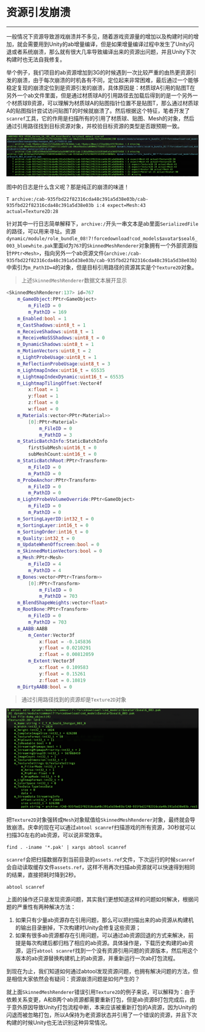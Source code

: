 # 资源引发崩溃
---

一般情况下资源导致游戏崩溃并不多见，随着游戏资源量的增加以及构建时间的增加，就会需要用到Unity的ab增量编译，但是如果增量编译过程中发生了Unity闪退或者系统崩溃，那么就有很大几率导致编译出来的资源出问题，并且Unity下次构建时也无法自我修复。

举个例子，我们项目的ab资源增加到3G的时候遇到一次比较严重的由热更资源引发的崩溃，由于每次崩溃的时机各有不同，定位起来非常困难，最后通过一个能够稳定复现的崩溃定位到是资源引发的崩溃，具体原因是：材质球A引用的贴图T在另外一个ab文件里面，但是通过材质球A的引用路径去加载后得到的是一个另外一个材质球B资源，可以理解为材质球A的贴图指针位置不是贴图T，那么通过材质球A的贴图指针尝试访问贴图T的时候就崩溃了。然后根据这个特征，笔者开发了`scanref`工具，它的作用是扫描所有的引用了材质球、贴图、Mesh的对象，然后通过引用路径找到目标资源对象，并校验目标资源的类型是否跟预期一致。

![](crash/scanref.png)

图中的日志是什么含义呢？那是纯正的崩溃的味道！
```
T archive:/cab-935fbd22f82316cda48c391a5d38e03b/cab-935fbd22f82316cda48c391a5d38e03b i:4 expect=Mesh:43 actual=Texture2D:28
```
针对其中一行日志简单解释下，`archive:/`开头一串文本是ab里面`SerializedFile`的路径，可以用来寻址。资源`dynamic/module/role_bundle_08!7!forcedownload!cod_models$avatar$seal6_003_bluewhite.pak`里面id为`767`的`SkinnedMeshRenderer`对象拥有一个外部资源指针`PPtr<Mesh>`，指向另外一个ab资源文件(`archive:/cab-935fbd22f82316cda48c391a5d38e03b/cab-935fbd22f82316cda48c391a5d38e03b`)中索引为`m_PathID=4`的对象，但是目标引用路径的资源其实是个`Texture2D`对象。

> 上述`SkinnedMeshRenderer`数据文本展开显示

```c++
<SkinnedMeshRenderer:137> id=767
    m_GameObject:PPtr<GameObject>
        m_FileID = 0
        m_PathID = 169
    m_Enabled:bool = 1
    m_CastShadows:uint8_t = 1
    m_ReceiveShadows:uint8_t = 1
    m_ReceiveNoSSShadows:uint8_t = 0
    m_DynamicShadows:uint8_t = 1
    m_MotionVectors:uint8_t = 2
    m_LightProbeUsage:uint8_t = 1
    m_ReflectionProbeUsage:uint8_t = 3
    m_LightmapIndex:uint16_t = 65535
    m_LightmapIndexDynamic:uint16_t = 65535
    m_LightmapTilingOffset:Vector4f
        x:float = 1
        y:float = 1
        z:float = 0
        w:float = 0
    m_Materials:vector<PPtr<Material>>
        [0]:PPtr<Material>
            m_FileID = 0
            m_PathID = 3
    m_StaticBatchInfo:StaticBatchInfo
        firstSubMesh:uint16_t = 0
        subMeshCount:uint16_t = 0
    m_StaticBatchRoot:PPtr<Transform>
        m_FileID = 0
        m_PathID = 0
    m_ProbeAnchor:PPtr<Transform>
        m_FileID = 0
        m_PathID = 0
    m_LightProbeVolumeOverride:PPtr<GameObject>
        m_FileID = 0
        m_PathID = 0
    m_SortingLayerID:int32_t = 0
    m_SortingLayer:int16_t = 0
    m_SortingOrder:int16_t = 0
    m_Quality:int32_t = 0
    m_UpdateWhenOffscreen:bool = 0
    m_SkinnedMotionVectors:bool = 0
    m_Mesh:PPtr<Mesh>
        m_FileID = 4
        m_PathID = 4
    m_Bones:vector<PPtr<Transform>>
        [0]:PPtr<Transform>
            m_FileID = 0
            m_PathID = 703
    m_BlendShapeWeights:vector<float>
    m_RootBone:PPtr<Transform>
        m_FileID = 0
        m_PathID = 703
    m_AABB:AABB
        m_Center:Vector3f
            x:float = -0.145836
            y:float = 0.0210291
            z:float = 0.00812059
        m_Extent:Vector3f
            x:float = 0.109583
            y:float = 0.15261
            z:float = 0.10819
    m_DirtyAABB:bool = 0
```

> 通过引用路径找到的资源却是`Texture2D`对象

![](crash/notmesh.png)

把`Texture2D`对象强转成`Mesh`对象赋值给`SkinnedMeshRenderer`对象，最终就会导致崩溃。庆幸的现在可以通过`abtool scanref`扫描游戏的所有资源，30秒就可以扫描3G左右的ab资源，可以说非常效率。

```
find . -iname '*.pak' | xargs abtool scanref
```

`scanref`会把扫描数据存到当前目录的`assets.ref`文件，下次运行的时候`scanref`会自动读取缓存文件`assets.ref`，这样不用再次扫描ab资源就可以快速得到相同的结果，直接把耗时降到2秒。

```
abtool scanref
```

上面的操作还只是发现资源问题，其实我们更想知道这样的问题如何解决，根据问题的严重性有两种解决方法：
1. 如果只有少量ab资源存在引用问题，那么可以把扫描出来的ab资源从构建机的输出目录删掉，下次构建时Unity会修复这些资源；
2. 如果有很多ab资源都存在引用问题，可以通过ab资源回退的方式来解决，前提是每次构建后都归档了相应的ab资源。具体操作是，下载历史构建的ab资源，运行`abtool scanref`找到一个没有资源引用问题的资源版本，然后用这个版本的ab资源替换构建机上的ab资源，并重新运行一次ab打包流程。

到现在为止，我们知道如何通过abtool发现资源问题，也拥有解决问题的方法，但是相信大家依然会有疑问：资源崩溃问题是如何产生的？

就上面`SkinnedMeshRenderer`错误引用`Texture2D`的例子来说，可以解释为：由于依赖关系变更，A和B两个ab资源都需要重新打包，但是ab资源B打包完成后，由于意外原因导致Unity打包流程中断，本来应该被重新打包的A资源，因为Unity的闪退而被忽略打包，所以A保持为老资源状态并引用了一个错误的资源，并且下次构建的时候Unity也无法识别这种异常情况。


